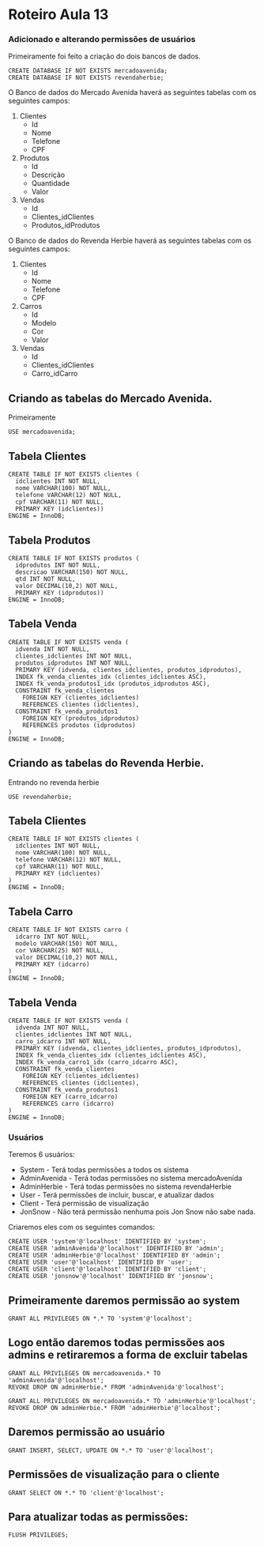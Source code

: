 # Roteiro Aula 13  
### Adicionado e alterando permissões de usuários

Primeiramente foi feito a criação do dois bancos de dados.

    CREATE DATABASE IF NOT EXISTS mercadoavenida;
    CREATE DATABASE IF NOT EXISTS revendaherbie;


O Banco de dados do Mercado Avenida haverá as seguintes tabelas com os seguintes campos:  

1. Clientes   
    * Id
    * Nome
    * Telefone
    * CPF
1. Produtos
    * Id
    * Descrição
    * Quantidade
    * Valor
1. Vendas
    * Id
    * Clientes_idClientes
    * Produtos_idProdutos

O Banco de dados do Revenda Herbie haverá as seguintes tabelas com os seguintes campos: 

1. Clientes   
    * Id
    * Nome
    * Telefone
    * CPF
1. Carros
    * Id
    * Modelo
    * Cor
    * Valor
1. Vendas
    * Id
    * Clientes_idClientes
    * Carro_idCarro
    

## Criando as tabelas do Mercado Avenida.

Primeiramente

```mysql
USE mercadoavenida;
```


Tabela Clientes
---------------
```mysql
CREATE TABLE IF NOT EXISTS clientes (
  idclientes INT NOT NULL,
  nome VARCHAR(100) NOT NULL,
  telefone VARCHAR(12) NOT NULL,
  cpf VARCHAR(11) NOT NULL,
  PRIMARY KEY (idclientes))
ENGINE = InnoDB;
```

Tabela Produtos
------------
```mysql
CREATE TABLE IF NOT EXISTS produtos (
  idprodutos INT NOT NULL,
  descricao VARCHAR(150) NOT NULL,
  qtd INT NOT NULL,
  valor DECIMAL(10,2) NOT NULL,
  PRIMARY KEY (idprodutos))
ENGINE = InnoDB;
```
Tabela Venda
--------
```mysql
CREATE TABLE IF NOT EXISTS venda (
  idvenda INT NOT NULL,
  clientes_idclientes INT NOT NULL,
  produtos_idprodutos INT NOT NULL,
  PRIMARY KEY (idvenda, clientes_idclientes, produtos_idprodutos),
  INDEX fk_venda_clientes_idx (clientes_idclientes ASC),
  INDEX fk_venda_produtos1_idx (produtos_idprodutos ASC),
  CONSTRAINT fk_venda_clientes
    FOREIGN KEY (clientes_idclientes)
    REFERENCES clientes (idclientes),
  CONSTRAINT fk_venda_produtos1
    FOREIGN KEY (produtos_idprodutos)
    REFERENCES produtos (idprodutos)
)
ENGINE = InnoDB;
```

## Criando as tabelas do Revenda Herbie.

Entrando no revenda herbie

```mysql
USE revendaherbie;
```

Tabela Clientes
--------------
```mysql
CREATE TABLE IF NOT EXISTS clientes (
  idclientes INT NOT NULL,
  nome VARCHAR(100) NOT NULL,
  telefone VARCHAR(12) NOT NULL,
  cpf VARCHAR(11) NOT NULL,
  PRIMARY KEY (idclientes)
)
ENGINE = InnoDB;
```

Tabela Carro
------------
```mysql
CREATE TABLE IF NOT EXISTS carro (
  idcarro INT NOT NULL,
  modelo VARCHAR(150) NOT NULL,
  cor VARCHAR(25) NOT NULL,
  valor DECIMAL(10,2) NOT NULL,
  PRIMARY KEY (idcarro)
)
ENGINE = InnoDB;
```

Tabela Venda
------------
```mysql
CREATE TABLE IF NOT EXISTS venda (
  idvenda INT NOT NULL,
  clientes_idclientes INT NOT NULL,
  carro_idcarro INT NOT NULL,
  PRIMARY KEY (idvenda, clientes_idclientes, produtos_idprodutos),
  INDEX fk_venda_clientes_idx (clientes_idclientes ASC),
  INDEX fk_venda_carro1_idx (carro_idcarro ASC),
  CONSTRAINT fk_venda_clientes
    FOREIGN KEY (clientes_idclientes)
    REFERENCES clientes (idclientes),
  CONSTRAINT fk_venda_produtos1
    FOREIGN KEY (carro_idcarro)
    REFERENCES carro (idcarro)
)
ENGINE = InnoDB;
```

### Usuários
Teremos 6 usuários:
* System - Terá todas permissões a todos os sistema
* AdminAvenida - Terá todas permissões no sistema mercadoAvenida
* AdminHerbie - Terá todas permissões no sistema revendaHerbie
* User - Terá permissões de incluir, buscar, e atualizar dados
* Client - Terá permissão de visualização
* JonSnow - Não terá permissão nenhuma pois Jon Snow não sabe nada.

Criaremos eles com os seguintes comandos:

```mysql
CREATE USER 'system'@'localhost' IDENTIFIED BY 'system';
CREATE USER 'adminAvenida'@'localhost' IDENTIFIED BY 'admin';
CREATE USER 'adminHerbie'@'localhost' IDENTIFIED BY 'admin';
CREATE USER 'user'@'localhost' IDENTIFIED BY 'user';
CREATE USER 'client'@'localhost' IDENTIFIED BY 'client';
CREATE USER 'jonsnow'@'localhost' IDENTIFIED BY 'jonsnow';
```


Primeiramente daremos permissão ao system
---------
```mysql
GRANT ALL PRIVILEGES ON *.* TO 'system'@'localhost';
```

Logo então daremos todas permissões aos admins e retiraremos a forma de excluir tabelas
--------
```mysql
GRANT ALL PRIVILEGES ON mercadoavenida.* TO 'adminAvenida'@'localhost';
REVOKE DROP ON adminHerbie.* FROM 'adminAvenida'@'localhost';

GRANT ALL PRIVILEGES ON mercadoavenida.* TO 'adminHerbie'@'localhost';
REVOKE DROP ON adminHerbie.* FROM 'adminHerbie'@'localhost';
```


Daremos permissão ao usuário
-----------
```mysql
GRANT INSERT, SELECT, UPDATE ON *.* TO 'user'@'localhost';
```

Permissões de visualização para o cliente
-----------
```mysql
GRANT SELECT ON *.* TO 'client'@'localhost';
```

Para atualizar todas as permissões:
----------
```mysql
FLUSH PRIVILEGES;
```






















































